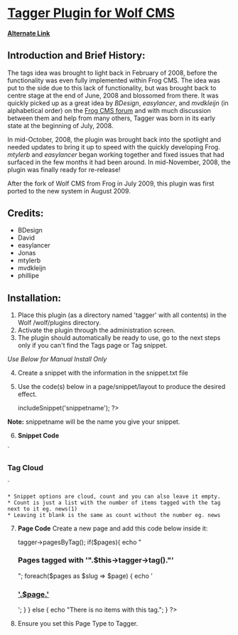 # [Tagger Plugin for Wolf CMS](http://www.tbeckett.net/articles/plugins/tagger.xhtml)
#### [Alternate Link](http://thehub.silentworks.co.uk/plugins/frog-cms/tagger.html)

## Introduction and Brief History:

The tags idea was brought to light back in February of 2008, before the functionality was even fully implemented within Frog CMS.  The idea was put to the side due to this lack of functionality, but was brought back to centre stage at the end of June, 2008 and blossomed from there.  It was quickly picked up as a great idea by _BDesign_, _easylancer_, and _mvdkleijn_ (in alphabetical order) on the [Frog CMS forum](http://forum.madebyfrog.com/topic/180) and with much discussion between them and help from many others, Tagger was born in its early state at the beginning of July, 2008.

In mid-October, 2008, the plugin was brought back into the spotlight and needed updates to bring it up to speed with the quickly developing Frog.  _mtylerb_ and _easylancer_ began working together and fixed issues that had surfaced in the few months it had been around.  In mid-November, 2008, the plugin was finally ready for re-release!

After the fork of Wolf CMS from Frog in July 2009, this plugin was first ported to the new system in August 2009.

## Credits:

* BDesign
* David
* easylancer
* Jonas
* mtylerb
* mvdkleijn
* phillipe

## Installation:

1. Place this plugin (as a directory named 'tagger' with all contents) in the Wolf /wolf/plugins directory.
2. Activate the plugin through the administration screen.
3. The plugin should automatically be ready to use, go to the next steps only if you can't find the Tags page or Tag snippet.

_Use Below for Manual Install Only_

4. Create a snippet with the information in the snippet.txt file
5. Use the code(s) below in a page/snippet/layout to produce the desired effect.

    <?php $this->includeSnippet('snippetname'); ?>

__Note:__ snippetname will be the name you give your snippet.

6. __Snippet Code__

`<h3>Tag Cloud</h3>
<ul id="tagger">
<?php tagger('cloud'); ?>
</ul>`

    * Snippet options are cloud, count and you can also leave it empty.
    * Count is just a list with the number of items tagged with the tag next to it eg. news(1)
    * Leaving it blank is the same as count without the number eg. news

7. __Page Code__
Create a new page and add this code below inside it:

    <?php
    $pages = $this->tagger->pagesByTag();
    if($pages){
    echo "<h3>Pages tagged with '".$this->tagger->tag()."'</h3>";
          foreach($pages as $slug => $page)
    {
    		echo '<h3><a href="'.$slug.'">'.$page.'</a></h3>';
    	}
    } else {
    	echo "There is no items with this tag.";
    }
    ?>

8. Ensure you set this Page Type to Tagger.
